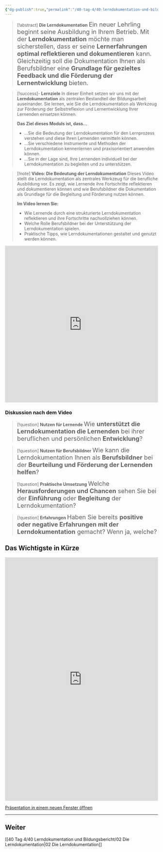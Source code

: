 ```yaml
---
{"dg-publish":true,"permalink":"/40-tag-4/40-lerndokumentation-und-bildungsbericht/01-einfuehrung-in-die-lerndokumentation/"}
---
```


>[!abstract] **Die Lerndokumentation**
><span style="font-size: 20px;">Ein neuer Lehrling beginnt seine Ausbildung in Ihrem Betrieb. Mit der **Lerndokumentation** möchte man sicherstellen, dass er seine **Lernerfahrungen optimal reflektieren und dokumentieren** kann. Gleichzeitig soll die Dokumentation Ihnen als Berufsbildner eine **Grundlage für gezieltes Feedback und die Förderung der Lernentwicklung** bieten.</span>

>[!success]- **Lernziele**
>In dieser Einheit setzen wir uns mit der **Lerndokumentation** als zentralen Bestandteil der Bildungsarbeit auseinander. Sie lernen, wie Sie die Lerndokumentation als Werkzeug zur Förderung der Selbstreflexion und Lernentwicklung Ihrer Lernenden einsetzen können.  
>
>**Das Ziel dieses Moduls ist, dass...**
>* ...Sie die Bedeutung der Lerndokumentation für den Lernprozess verstehen und diese Ihren Lernenden vermitteln können.
>* ...Sie verschiedene Instrumente und Methoden der Lerndokumentation kennenlernen und praxisorientiert anwenden können.
>* ...Sie in der Lage sind, Ihre Lernenden individuell bei der Lerndokumentation zu begleiten und zu unterstützen.

>[!note] **Video: Die Bedeutung der Lerndokumentation**
>Dieses Video stellt die Lerndokumentation als zentrales Werkzeug für die berufliche Ausbildung vor. Es zeigt, wie Lernende ihre Fortschritte reflektieren und dokumentieren können und wie Berufsbildner die Dokumentation als Grundlage für die Begleitung und Förderung nutzen können.  
>
>**Im Video lernen Sie:**
>- Wie Lernende durch eine strukturierte Lerndokumentation reflektieren und ihre Fortschritte nachvollziehen können.
>- Welche Rolle Berufsbildner bei der Unterstützung der Lerndokumentation spielen.
>- Praktische Tipps, wie Lerndokumentationen gestaltet und genutzt werden können.

<iframe width="100%" height="515" src="https://www.youtube.com/embed/FW47I-KbmF4?si=SmkkAOPbr_e4OicF" title="YouTube video player" frameborder="0" allow="accelerometer; autoplay; clipboard-write; encrypted-media; gyroscope; picture-in-picture; web-share" allowfullscreen></iframe>

### **Diskussion nach dem Video**
>[!question] **Nutzen für Lernende** 
><span style="font-size: 20px;">Wie **unterstützt die Lerndokumentation die Lernenden** bei ihrer beruflichen und persönlichen **Entwicklung**?</span>  

>[!question] **Nutzen für Berufsbildner**
><span style="font-size: 20px;">Wie kann die Lerndokumentation Ihnen als **Berufsbildner** bei der **Beurteilung und Förderung der Lernenden helfen**?  </span> 

>[!question]  **Praktische Umsetzung**
><span style="font-size: 20px;">Welche **Herausforderungen und Chancen** sehen Sie bei der **Einführung** oder **Begleitung** der Lerndokumentation?  </span> 

>[!question]  **Erfahrungen**
><span style="font-size: 20px;">Haben Sie bereits **positive oder negative Erfahrungen mit der Lerndokumentation** gemacht? Wenn ja, welche?  </span> 

## Das Wichtigste in Kürze
<iframe src="https://aburossi.github.io/prezi/BBK/lerndokumentation/#/" style="border:0px #ffffff none;" name="myiFrame" scrolling="no" frameborder="1" marginheight="0px" marginwidth="0px" height="800px" width="100%" allowfullscreen></iframe>

[Präsentation in einem neuen Fenster öffnen](https://aburossi.github.io/prezi/BBK/lerndokumentation/)

---

## Weiter
[[40 Tag 4/40 Lerndokumentation und Bildungsbericht/02 Die Lerndokumentation\|02 Die Lerndokumentation]]
